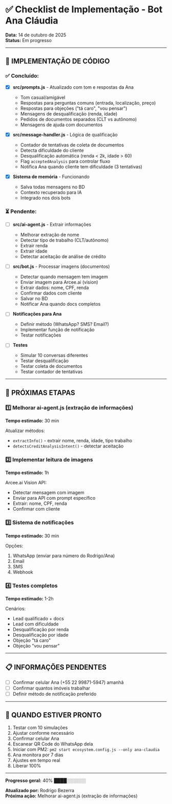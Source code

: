 # ✅ Checklist de Implementação - Bot Ana Cláudia

**Data:** 14 de outubro de 2025  
**Status:** Em progresso

---

## 📝 IMPLEMENTAÇÃO DE CÓDIGO

### ✅ Concluído:

- [x] **src/prompts.js** - Atualizado com tom e respostas da Ana

  - Tom casual/amigável
  - Respostas para perguntas comuns (entrada, localização, preço)
  - Respostas para objeções ("tá caro", "vou pensar")
  - Mensagens de desqualificação (renda, idade)
  - Pedidos de documentos separados (CLT vs autônomo)
  - Mensagens de ajuda com documentos

- [x] **src/message-handler.js** - Lógica de qualificação

  - Contador de tentativas de coleta de documentos
  - Detecta dificuldade do cliente
  - Desqualificação automática (renda < 2k, idade > 60)
  - Flag `acceptedAnalysis` para controlar fluxo
  - Notifica Ana quando cliente tem dificuldade (3 tentativas)

- [x] **Sistema de memória** - Funcionando
  - Salva todas mensagens no BD
  - Contexto recuperado para IA
  - Integrado nos dois bots

### ⏳ Pendente:

- [ ] **src/ai-agent.js** - Extrair informações

  - Melhorar extração de nome
  - Detectar tipo de trabalho (CLT/autônomo)
  - Extrair renda
  - Extrair idade
  - Detectar aceitação de análise de crédito

- [ ] **src/bot.js** - Processar imagens (documentos)

  - Detectar quando mensagem tem imagem
  - Enviar imagem para Arcee.ai (vision)
  - Extrair dados: nome, CPF, renda
  - Confirmar dados com cliente
  - Salvar no BD
  - Notificar Ana quando docs completos

- [ ] **Notificações para Ana**

  - Definir método (WhatsApp? SMS? Email?)
  - Implementar função de notificação
  - Testar notificações

- [ ] **Testes**
  - Simular 10 conversas diferentes
  - Testar desqualificação
  - Testar coleta de documentos
  - Testar contador de tentativas

---

## 🎯 PRÓXIMAS ETAPAS

### 1️⃣ Melhorar ai-agent.js (extração de informações)

**Tempo estimado:** 30 min

Atualizar métodos:

- `extractInfo()` - extrair nome, renda, idade, tipo trabalho
- `detectsCreditAnalysisIntent()` - detectar aceitação

### 2️⃣ Implementar leitura de imagens

**Tempo estimado:** 1h

Arcee.ai Vision API:

- Detectar mensagem com imagem
- Enviar para API com prompt específico
- Extrair: nome, CPF, renda
- Confirmar com cliente

### 3️⃣ Sistema de notificações

**Tempo estimado:** 30 min

Opções:

1. WhatsApp (enviar para número do Rodrigo/Ana)
2. Email
3. SMS
4. Webhook

### 4️⃣ Testes completos

**Tempo estimado:** 1-2h

Cenários:

- Lead qualificado + docs
- Lead com dificuldade
- Desqualificação por renda
- Desqualificação por idade
- Objeção "tá caro"
- Objeção "vou pensar"

---

## 📋 INFORMAÇÕES PENDENTES

- [ ] Confirmar celular Ana (+55 22 99871-5947) amanhã
- [ ] Confirmar quantos imóveis trabalhar
- [ ] Definir método de notificação preferido

---

## 🚀 QUANDO ESTIVER PRONTO

1. Testar com 10 simulações
2. Ajustar conforme necessário
3. Confirmar celular Ana
4. Escanear QR Code do WhatsApp dela
5. Iniciar com PM2: `pm2 start ecosystem.config.js --only ana-claudia`
6. Ana monitora por 7 dias
7. Ajustes em tempo real
8. Liberar 100%

---

**Progresso geral:** 40% ████░░░░░░

**Atualizado por:** Rodrigo Bezerra  
**Próxima ação:** Melhorar ai-agent.js (extração de informações)
